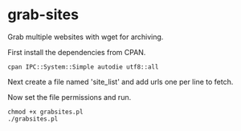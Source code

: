 grab-sites
==========

Grab multiple websites with wget for archiving.

First install the dependencies from CPAN.

    cpan IPC::System::Simple autodie utf8::all

Next create a file named 'site_list' and add urls one per line to fetch.

Now set the file permissions and run.

    chmod +x grabsites.pl
    ./grabsites.pl

